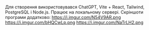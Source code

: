 Для створення використовувався ChatGPT, Vite + React, Tailwind, PostgreSQL і Node.js. Працює на локальному сервері. Скріншоти програми додатково:
https://i.imgur.com/N54V9AR.png
https://i.imgur.com/bHQCwLp.png
https://i.imgur.com/NaTrLH2.png
